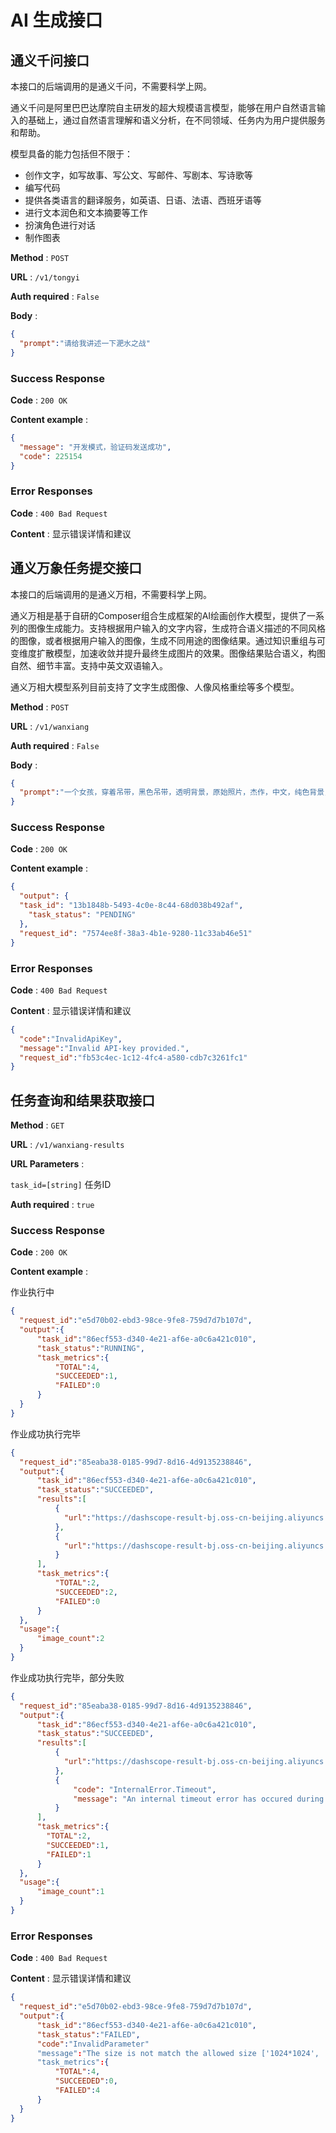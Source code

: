 AI 生成接口
======

## 通义千问接口

本接口的后端调用的是通义千问，不需要科学上网。

通义千问是阿里巴巴达摩院自主研发的超大规模语言模型，能够在用户自然语言输入的基础上，通过自然语言理解和语义分析，在不同领域、任务内为用户提供服务和帮助。

模型具备的能力包括但不限于：
- 创作文字，如写故事、写公文、写邮件、写剧本、写诗歌等
- 编写代码
- 提供各类语言的翻译服务，如英语、日语、法语、西班牙语等
- 进行文本润色和文本摘要等工作
- 扮演角色进行对话
- 制作图表

**Method** : `POST`

**URL** : `/v1/tongyi`

**Auth required** : `False`

**Body** :

```json
{
  "prompt":"请给我讲述一下淝水之战"
}
```

### Success Response

**Code** : `200 OK`

**Content example** :

```json
{
  "message": "开发模式，验证码发送成功",
  "code": 225154
}
```

### Error Responses

**Code** : `400 Bad Request`

**Content** : 显示错误详情和建议


## 通义万象任务提交接口

本接口的后端调用的是通义万相，不需要科学上网。

通义万相是基于自研的Composer组合生成框架的AI绘画创作大模型，提供了一系列的图像生成能力。支持根据用户输入的文字内容，生成符合语义描述的不同风格的图像，或者根据用户输入的图像，生成不同用途的图像结果。通过知识重组与可变维度扩散模型，加速收敛并提升最终生成图片的效果。图像结果贴合语义，构图自然、细节丰富。支持中英文双语输入。

通义万相大模型系列目前支持了文字生成图像、人像风格重绘等多个模型。

**Method** : `POST`

**URL** : `/v1/wanxiang`

**Auth required** : `False`

**Body** :

```json
{
  "prompt":"一个女孩，穿着吊带，黑色吊带，透明背景，原始照片，杰作，中文，纯色背景，单人，中镜头，高细节脸，肩膀与框架平行，直视镜头，苗条的身体"
}
```

### Success Response

**Code** : `200 OK`

**Content example** :

```json
{
  "output": {
  "task_id": "13b1848b-5493-4c0e-8c44-68d038b492af", 
    "task_status": "PENDING"
  },
  "request_id": "7574ee8f-38a3-4b1e-9280-11c33ab46e51"
}
```

### Error Responses

**Code** : `400 Bad Request`

**Content** : 显示错误详情和建议

```json
{
  "code":"InvalidApiKey",
  "message":"Invalid API-key provided.",
  "request_id":"fb53c4ec-1c12-4fc4-a580-cdb7c3261fc1"
}
```


## 任务查询和结果获取接口

**Method** : `GET`

**URL** : `/v1/wanxiang-results`

**URL Parameters** : 

`task_id=[string]` 任务ID

**Auth required** : `true`

### Success Response

**Code** : `200 OK`

**Content example** :

作业执行中
```json
{
  "request_id":"e5d70b02-ebd3-98ce-9fe8-759d7d7b107d",
  "output":{
      "task_id":"86ecf553-d340-4e21-af6e-a0c6a421c010",
      "task_status":"RUNNING",
      "task_metrics":{
          "TOTAL":4,
          "SUCCEEDED":1,
          "FAILED":0
      }
  }
}
```

作业成功执行完毕
```json
{
  "request_id":"85eaba38-0185-99d7-8d16-4d9135238846",
  "output":{
      "task_id":"86ecf553-d340-4e21-af6e-a0c6a421c010",
      "task_status":"SUCCEEDED",
      "results":[
          {
            "url":"https://dashscope-result-bj.oss-cn-beijing.aliyuncs.com/123/a1.png"
          },
          {
            "url":"https://dashscope-result-bj.oss-cn-beijing.aliyuncs.com/123/b2.png"
          }
      ],
      "task_metrics":{
          "TOTAL":2,
          "SUCCEEDED":2,
          "FAILED":0
      }
  },
  "usage":{
      "image_count":2
  }
}
```

作业成功执行完毕，部分失败
```json
{
  "request_id":"85eaba38-0185-99d7-8d16-4d9135238846",
  "output":{
      "task_id":"86ecf553-d340-4e21-af6e-a0c6a421c010",
      "task_status":"SUCCEEDED",
      "results":[
          {
            "url":"https://dashscope-result-bj.oss-cn-beijing.aliyuncs.com/123/a1.png"
          },
          {
              "code": "InternalError.Timeout",
              "message": "An internal timeout error has occured during execution, please try again later or contact service support."
          }
      ],
      "task_metrics":{
        "TOTAL":2,
        "SUCCEEDED":1,
        "FAILED":1
      }
  },
  "usage":{
      "image_count":1
  }
}
```




### Error Responses

**Code** : `400 Bad Request`

**Content** : 显示错误详情和建议

```json
{
  "request_id":"e5d70b02-ebd3-98ce-9fe8-759d7d7b107d",
  "output":{
      "task_id":"86ecf553-d340-4e21-af6e-a0c6a421c010",
      "task_status":"FAILED",
      "code":"InvalidParameter"
      "message":"The size is not match the allowed size ['1024*1024', '720*1280', '1280*720']"
      "task_metrics":{
          "TOTAL":4,
          "SUCCEEDED":0,
          "FAILED":4
      }
  }
}
```
